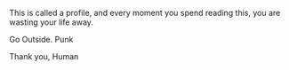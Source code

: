 This is called a profile, and every moment you spend reading this, you are wasting your life away.

Go Outside. Punk

Thank you,
Human
